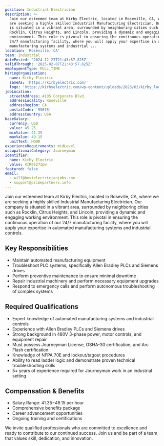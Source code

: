 ```yaml
---
position: Industrial Electrician
description: >-
  Join our esteemed team at Kirby Electric, located in Roseville, CA, where we
  are seeking a highly skilled Industrial Manufacturing Electrician. Our company
  is situated in a vibrant area, surrounded by neighboring cities such as
  Rocklin, Citrus Heights, and Lincoln, providing a dynamic and engaging working
  environment. This role is pivotal in ensuring the continuous operation of our
  24/7 manufacturing facility, where you will apply your expertise in automated
  manufacturing systems and industrial ...
location: 'Roseville, CA'
team: Industrial
datePosted: '2024-12-27T21:43:57.825Z'
validThrough: '2025-02-07T21:43:57.825Z'
employmentType: FULL_TIME
hiringOrganization:
  name: Kirby Electric
  sameAs: 'https://kirbyelectric.com/'
  logo: 'https://kirbyelectric.com/wp-content/uploads/2023/03/kirby_logo.png'
jobLocation:
  streetAddress: 4105 Corporate Blvd.
  addressLocality: Roseville
  addressRegion: CA
  postalCode: '95678'
  addressCountry: USA
baseSalary:
  currency: USD
  value: 45.25
  minValue: 41.35
  maxValue: 49.15
  unitText: HOUR
experienceRequirements: midLevel
occupationalCategory: Journeyman
identifier:
  name: Kirby Electric
  value: KIRB5272pw
featured: false
email:
  - will@bestelectricianjobs.com
  - support@primepartners.info
---
```




Join our esteemed team at Kirby Electric, located in Roseville, CA, where we are seeking a highly skilled Industrial Manufacturing Electrician. Our company is situated in a vibrant area, surrounded by neighboring cities such as Rocklin, Citrus Heights, and Lincoln, providing a dynamic and engaging working environment. This role is pivotal in ensuring the continuous operation of our 24/7 manufacturing facility, where you will apply your expertise in automated manufacturing systems and industrial controls.

## Key Responsibilities

- Maintain automated manufacturing equipment
- Troubleshoot PLC systems, specifically Allen Bradley PLCs and Siemens drives
- Perform preventive maintenance to ensure minimal downtime
- Repair industrial machinery and perform necessary equipment upgrades
- Respond to emergency calls and perform autonomous troubleshooting of complex systems

## Required Qualifications

- Expert knowledge of automated manufacturing systems and industrial controls
- Experience with Allen Bradley PLCs and Siemens drives
- Strong background in 480V 3-phase power, motor controls, and equipment repair
- Must possess Journeyman License, OSHA-30 certification, and Arc Flash certification
- Knowledge of NFPA 70E and lockout/tagout procedures
- Ability to read ladder logic and demonstrate proven technical troubleshooting skills
- 5+ years of experience required for Journeyman work in an industrial setting

## Compensation & Benefits

- Salary Range: $41.35-$49.15 per hour
- Comprehensive benefits package
- Career advancement opportunities
- Ongoing training and certifications

We invite qualified professionals who are committed to excellence and ready to contribute to our continued success. Join us and be part of a team that values skill, dedication, and innovation.
